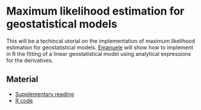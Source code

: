 # Maximum likelihood estimation for geostatistical models

This will be a techincal utorial on the implementation of maximum likelihood estimation for geostatistical models. [Emanuele](http://www.lancaster.ac.uk/staff/giorgi/) will show how to implement in R the fitting of a linear geostatistical model using analytical expressions for the derivatives.

## Material

* [Supplementary reading](https://github.com/chicas-spatstat-reading-group/events/blob/master/02-mle-for-geostatistics/Material/Zhang-2002-Biometrics.pdf)
* [R code](https://github.com/chicas-spatstat-reading-group/events/blob/master/02-mle-for-geostatistics/Material/Rcode_27April2017.R)
